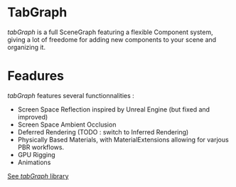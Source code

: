 # TabGraph

*tabGraph* is a full SceneGraph featuring a flexible Component system, giving a lot of freedome for adding new components to your scene and organizing it.

# Feadures
*tabGraph* features several functionnalities :
 - Screen Space Reflection inspired by Unreal Engine (but fixed and improved)
 - Screen Space Ambient Occlusion
 - Deferred Rendering (TODO : switch to Inferred Rendering)
 - Physically Based Materials, with MaterialExtensions allowing for varjous PBR workflows.
 - GPU Rigging
 - Animations

[See *tabGraph* library](./TabGraph)
